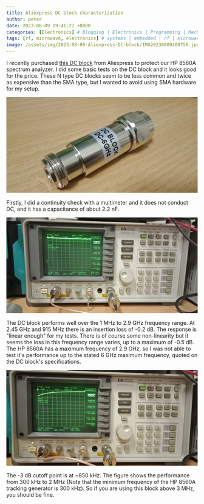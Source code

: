 ```yaml
---
title: Aliexpress DC block characterization
author: peter
date: 2023-08-09 19:41:27 +0800
categories: [Electronics] # Blogging | Electronics | Programming | Mechanical
tags: [rf, microwave, electronics] # systems | embedded | rf | microwave | electronics | solidworks | automation
image: /assets/img/2023-08-09-Aliexpress-DC-block/IMG20230809200758.jpg
---
```


I recently purchased [this DC block](https://www.aliexpress.com/item/1005002575850555.html) from Aliexpress to protect our HP 8560A spectrum analyzer. I did some basic tests on the DC block and it looks good for the price. These N type DC blocks seem to be less common and twice as expensive than the SMA type, but I wanted to avoid using SMA hardware for my setup.

![DC block](/assets/img/2023-08-09-Aliexpress-DC-block/IMG20230809195538.jpg)

Firstly, I did a continuity check with a multimeter and it does not conduct DC, and it has a capacitance of about 2.2 nF.

![Broadband performance](/assets/img/2023-08-09-Aliexpress-DC-block/IMG20230809200336.jpg)

The DC block performs well over the 1 MHz to 2.9 GHz frequency range. At 2.45 GHz and 915 MHz there is an insertion loss of -0.2 dB. The response is "linear enough" for my tests. There is of course some non-linearity but it seems the loss in this frequency range varies, up to a maximum of -0.5 dB. The HP 8560A has a maximum frequency of 2.9 GHz, so I was not able to test it's performance up to the stated 6 GHz maximum frequency, quoted on the DC block's specifications.

![Performance near 0 Hz](/assets/img/2023-08-09-Aliexpress-DC-block/IMG20230809200758.jpg)

The -3 dB cutoff point is at ~850 kHz. The figure shows the performance from 300 kHz to 2 MHz (Note that the minimum frequency of the HP 8560A tracking generator is 300 kHz). So if you are using this block above 3 MHz, you should be fine.

